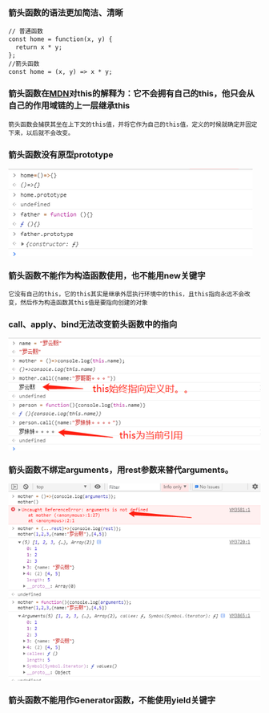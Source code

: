 ### **箭头函数的语法更加简洁、清晰**

```
// 普通函数
const home = function(x, y) {
  return x * y;
};
//箭头函数
const home = (x, y) => x * y;
```

### **箭头函数在[MDN](https://developer.mozilla.org/zh-CN/docs/Web/JavaScript/Reference/Functions/Arrow_functions)对this的解释为：它不会拥有自己的this，他只会从自己的作用域链的上一层继承this**

```
箭头函数会捕获其坐在上下文的this值，并将它作为自己的this值，定义的时候就确定并固定下来，以后就不会改变。
```

### 箭头函数没有原型prototype

![](../images/qubie/jt1.png)

### 箭头函数不能作为构造函数使用，也不能用new关键字

```
它没有自己的this，它的this其实是继承外层执行环境中的this，且this指向永远不会改变，然后作为构造函数其this值是要指向创建的对象
```

### call、apply、bind无法改变箭头函数中的指向

![](../images/qubie/jt2.png)

### 箭头函数不绑定arguments，用rest参数来替代arguments。

![](../images/qubie/jt3.png)

### **箭头函数不能用作Generator函数，不能使用yield关键字**
